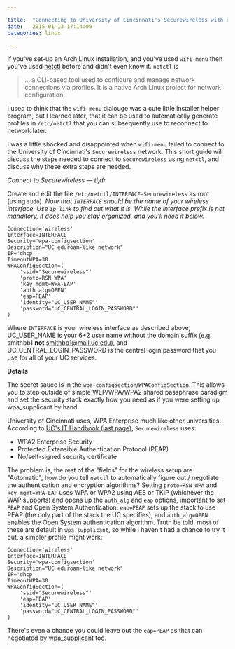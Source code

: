 ```yaml
---

title:  "Connecting to University of Cincinnati's Securewireless with netctl"
date:   2015-01-13 17:14:00
categories: linux

---
```


If you've set-up an Arch Linux installation, and you've used `wifi-menu` then
you've used [netctl](netctl) before and didn't even know it.  `netctl` is

> ... a CLI-based tool used to configure and manage network connections via
> profiles. It is a native Arch Linux project for network configuration.

I used to think that the `wifi-menu` dialouge was a cute little installer helper
program, but I learned later, that it can be used to automatically generate
profiles in `/etc/netctl` that you can subsequently use to reconnect to network
later.

I was a little shocked and disappointed when `wifi-menu` failed to
connect to the University of Cincinnati's `Securewireless` network.  This short
guide will discuss the steps needed to connect to `Securewireless` using
`netctl`, and discuss why these extra steps are needed.

<!--more-->

*Connect to Securewireless — tl;dr*

Create and edit the file `/etc/netctl/INTERFACE-Securewireless` as root (using
`sudo`).  *Note that `INTERFACE` should be the name of your wireless interface.
Use `ip link` to find out what it is.  While the interface prefix is not
manditory, it does help you stay organized, and you'll need it below.*

```
Connection='wireless'
Interface=INTERFACE
Security='wpa-configsection'
Description="UC eduroam-like network"
IP='dhcp'
TimeoutWPA=30
WPAConfigSection=(
    'ssid="Securewireless"'
    'proto=RSN WPA'
    'key_mgmt=WPA-EAP'
    'auth_alg=OPEN'
    'eap=PEAP'
    'identity="UC_USER_NAME"'
    'password="UC_CENTRAL_LOGIN_PASSWORD"'
)
```

Where `INTERFACE` is your wireless interface as described above, UC_USER_NAME is
your 6+2 user name without the domain suffix (e.g. smithbb1 **not**
smithbb1@mail.uc.edu), and UC_CENTRAL_LOGIN_PASSWORD is the central login
password that you use for all of your UC services.


**Details**

The secret sauce is in the `wpa-configsection`/`WPAConfigSection`.  This allows
you to step outside of simple WEP/WPA/WPA2 shared passphrase paradigm and set
the security stack exactly how you need as if you were setting up wpa_supplicant
by hand.

University of Cincinnati uses, WPA Enterprise much like other universities.
According to [UC's IT Handbook (last page)](uc_it_handbook), `Securewireless`
uses:

* WPA2 Enterprise Security
* Protected Extensible Authentication Protocol (PEAP)
* No/self-signed security certificate

The problem is, the rest of the "fields" for the wireless setup are "Automatic",
how do you tell `netctl` to automatically figure out / negotiate the
authentication and encryption algorithms?  Setting `proto=RSN WPA` and
`key_mgmt=WPA-EAP` uses WPA or WPA2 using AES or TKIP (whichever the WAP
supports) and opens up the `auth_alg` and `eap` options, important to set `PEAP` and
Open System Authentication. `eap=PEAP` sets up the stack to use PEAP (the only
part of the stack the UC specifies), and `auth_alg=OPEN` enables the Open System
authentication algorithm.  Truth be told, most of these are default in
`wpa_supplicant`, so while I haven't had a chance to try it out, a simpler
profile might work:

```
Connection='wireless'
Interface=INTERFACE
Security='wpa-configsection'
Description="UC eduroam-like network"
IP='dhcp'
TimeoutWPA=30
WPAConfigSection=(
    'ssid="Securewireless"'
    'eap=PEAP'
    'identity="UC_USER_NAME"'
    'password="UC_CENTRAL_LOGIN_PASSWORD"'
)
```

There's even a chance you could leave out the `eap=PEAP` as that can negotiated
by wpa_supplicant too.

[netctl]: https://wiki.archlinux.org/index.php/netctl
[uc_it_handbook]: ucdirectory.uc.edu/studentplanner/ITHandbook.pdf
